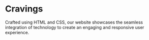 # Cravings
Crafted using HTML and CSS, our website showcases the seamless integration of technology to create an engaging and responsive user experience.
